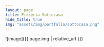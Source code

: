 ```yaml
---
layout: page
title: Pizzeria Sottocasa
hide_title: true
img: "assets/img/portfolio/sottocasa.png"
---
```


![image]({{ page.img | relative_url }})
